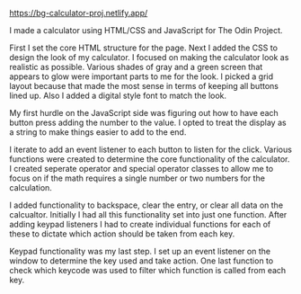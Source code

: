 https://bg-calculator-proj.netlify.app/

I made a calculator using HTML/CSS and JavaScript for The Odin Project.

First I set the core HTML structure for the page.
Next I added the CSS to design the look of my calculator.  I focused on making the calculator look as realistic as possible.  Various shades of gray and a green screen that appears to glow were important parts to me for the look.
I picked a grid layout because that made the most sense in terms of keeping all buttons lined up.
Also I added a digital style font to match the look.

My first hurdle on the JavaScript side was figuring out how to have each button press adding the number to the value.  I opted to treat the display as a string to make things easier to add to the end.

I iterate to add an event listener to each button to listen for the click.  Various functions were created to determine the core functionality of the calculator.  I created  seperate operator and special operator classes to allow me to focus on if the math requires a single number or two numbers for the calculation. 

I added functionality to backspace, clear the entry, or clear all data on the calcualtor.  Initially I had all this functionality set into just one function.  After adding keypad listeners I had to create individual functions for each of these to dictate which action should be taken from each key.

Keypad functionality was my last step.  I set up an event listener on the window to determine the key used and take action.  One last function to check which keycode was used to filter which function is called from each key.
